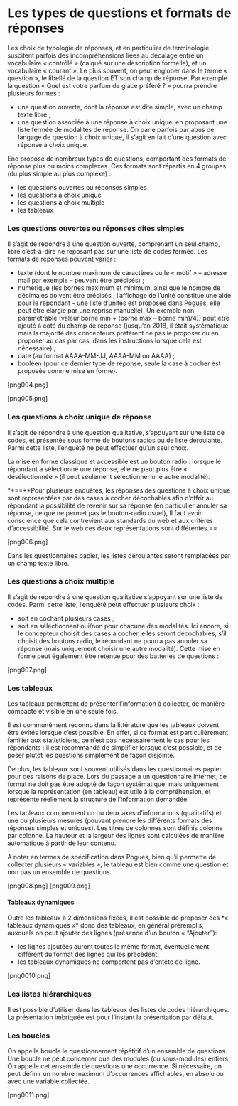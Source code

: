 # Les types de questions et formats de réponses

Les choix de typologie de réponses, et en particulier de terminologie suscitent parfois des incompréhensions liées au décalage entre un vocabulaire « contrôlé » (calqué sur une description formelle), et un vocabulaire « courant ». Le plus souvent, on peut englober dans le terme « question », le libellé de la question ET son champ de réponse. Par exemple la question « Quel est votre parfum de glace préféré ? » pourra prendre plusieurs formes :

* une question ouverte, dont la réponse est dite simple, avec un champ texte libre ;
* une question associée à une réponse à choix unique, en proposant une liste fermée de modalités de réponse. On parle parfois par abus de langage de question à choix unique, il s’agit en fait d’une question avec réponse à choix unique.

Eno propose de nombreux types de questions, comportant des formats de réponse plus ou moins complexes. Ces formats sont répartis en 4 groupes (du plus simple au plus complexe) :

* les questions ouvertes ou réponses simples
* les questions à choix unique
* les questions à choix multiple
* les tableaux

### Les questions ouvertes ou réponses dites simples

Il s’agit de répondre à une question ouverte, comprenant un seul champ, libre c’est-à-dire ne reposant pas sur une liste de codes fermée. Les formats de réponses peuvent varier :

* texte (dont le nombre maximum de caractères ou le « motif » – adresse mail par exemple – peuvent être précisés) ;
* numérique (les bornes maximum et minimum, ainsi que le nombre de décimales doivent être précisés ; l’affichage de l’unité constitue une aide pour le répondant – une liste d’unités est proposée dans Pogues, elle peut être élargie par une reprise manuelle). Un exemple non paramétrable (valeur borne min + (borne max – borne min)/4)) peut être ajouté à coté du champ de réponse (jusqu’en 2018, il était systématique mais la majorité des concepteurs préfèrent ne pas le proposer ou en proposer au cas par cas, dans les instructions lorsque cela est nécessaire) ;
* date (au format AAAA-MM-JJ, AAAA-MM ou AAAA) ;
* booléen (pour ce dernier type de réponse, seule la case à cocher est proposée comme mise en forme).

\[png004.png]

\[png005.png]

### Les questions à choix unique de réponse

Il s’agit de répondre à une question qualitative, s’appuyant sur une liste de codes, et présentée sous forme de boutons radios ou de liste déroulante. Parmi cette liste, l’enquêté ne peut effectuer qu’un seul choix.&#x20;

La mise en forme classique et accessible est un bouton radio : lorsque le répondant a sélectionné une réponse, elle ne peut plus être « désélectionnée » (il peut seulement sélectionner une autre modalité).&#x20;

**==**Pour plusieurs enquêtes, les réponses des questions à choix unique sont représentées par des cases à cocher décochables afin d’offrir au répondant la possibilité de revenir sur sa réponse (en particulier annuler sa réponse, ce que ne permet pas le bouton-radio usuel), Il faut avoir conscience que cela contrevient aux standards du web et aux critères d’accessibilité. Sur le web ces deux représentations sont différentes.==

\[png006.png]

Dans les questionnaires papier, les listes déroulantes seront remplacées par un champ texte libre.

### Les questions à choix multiple

Il s’agit de répondre à une question qualitative s’appuyant sur une liste de codes. Parmi cette liste, l’enquêté peut effectuer plusieurs choix :

* soit en cochant plusieurs cases ;
* soit en sélectionnant oui/non pour chacune des modalités. Ici encore, si le concepteur choisit des cases à cocher, elles seront décochables, s’il choisit des boutons radio, le répondant ne pourra pas annuler sa réponse (mais uniquement choisir une autre modalité). Cette mise en forme peut également être retenue pour des batteries de questions :

\[png007.png]

### Les tableaux

Les tableaux permettent de présenter l’information à collecter, de manière compacte et visible en une seule fois.&#x20;

Il est communément reconnu dans la littérature que les tableaux doivent être évités lorsque c’est possible. En effet, si ce format est particulièrement familier aux statisticiens, ce n’est pas nécessairement le cas pour les répondants : il est recommandé de simplifier lorsque c’est possible, et de poser plutôt les questions simplement de façon disjointe.&#x20;

De plus, les tableaux sont souvent utilisés dans les questionnaires papier, pour des raisons de place. Lors du passage à un questionnaire internet, ce format ne doit pas être adopté de façon systématique, mais uniquement lorsque la représentation (en tableau) est utile à la compréhension, et représente réellement la structure de l’information demandée. &#x20;



Les tableaux comprennent un ou deux axes d’informations (qualitatifs) et une ou plusieurs mesures (pouvant prendre les différents formats des réponses simples et uniques). Les titres de colonnes sont définis colonne par colonne. La hauteur et la largeur des lignes sont calculées de manière automatique à partir de leur contenu. &#x20;

A noter en termes de spécification dans Pogues, bien qu’il permette de collecter plusieurs « variables », le tableau est bien comme une question et non pas un ensemble de questions.

\[png008.png] \[png009.png]

#### Tableaux dynamiques

Outre les tableaux à 2 dimensions fixées, il est possible de proposer des \*« tableaux dynamiques »\* donc des tableaux, en général préremplis, auxquels on peut ajouter des lignes (présence d’un bouton « “Ajouter”):

* les lignes ajoutées auront toutes le même format, éventuellement différent du format des lignes qui les précèdent.
* les tableaux dynamiques ne comportent pas d’entête de ligne.

\[png0010.png]

### Les listes hiérarchiques&#x20;

Il est possible d’utiliser dans les tableaux des listes de codes hiérarchiques. La présentation imbriquée est pour l’instant la présentation par défaut.

### Les boucles

On appelle boucle le questionnement répétitif d’un ensemble de questions. Une boucle ne peut concerner que des modules (ou sous-modules) entiers. On appelle cet ensemble de questions une occurrence. Si nécessaire, on peut définir un nombre maximum d’occurrences affichables, en absolu ou avec une variable collectée.

\[png0011.png]
